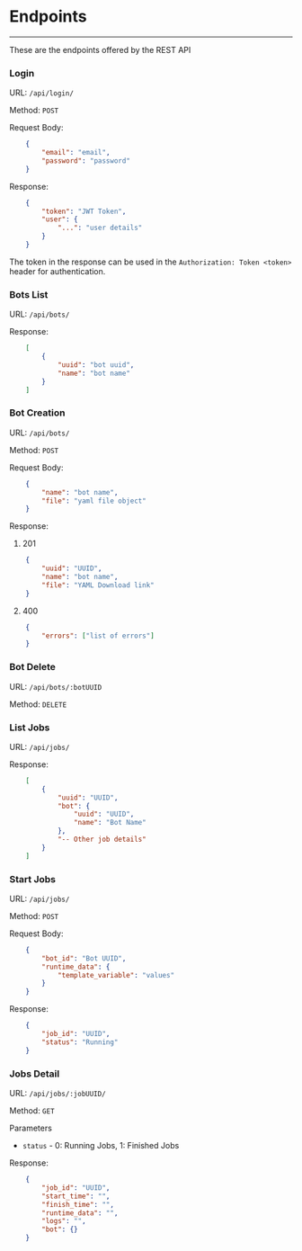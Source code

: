 # Endpoints
-----------

These are the endpoints offered by the REST API

### Login

URL: `/api/login/`

Method: `POST`

Request Body:
```json
    {
        "email": "email",
        "password": "password"
    }
```

Response:
```json
    {
        "token": "JWT Token", 
        "user": {
            "...": "user details"
        }
    }
```

The token in the response can be used in the `Authorization: Token <token>` header for authentication.


### Bots List

URL: `/api/bots/`

Response:
```json
    [
        {
            "uuid": "bot uuid",
            "name": "bot name"
        }
    ]
```

### Bot Creation

URL: `/api/bots/`

Method: `POST`

Request Body:
```json
    {
        "name": "bot name",
        "file": "yaml file object"
    }
```

Response:

1. 201
```json
    {
        "uuid": "UUID",
        "name": "bot name",
        "file": "YAML Download link"
    }
```
2. 400
```json
    {
        "errors": ["list of errors"]
    }
```

### Bot Delete

URL: `/api/bots/:botUUID`

Method: `DELETE`

### List Jobs

URL: `/api/jobs/`

Response:
```json
    [
        {
            "uuid": "UUID",
            "bot": {
                "uuid": "UUID",
                "name": "Bot Name"
            },
            "-- Other job details"
        }
    ]
```

### Start Jobs

URL: `/api/jobs/`

Method: `POST`

Request Body:
```json
    {
        "bot_id": "Bot UUID",
        "runtime_data": {
            "template_variable": "values"
        }
    }
```

Response:
```json
    {
        "job_id": "UUID",
        "status": "Running"
    }
```

### Jobs Detail

URL: `/api/jobs/:jobUUID/`

Method: `GET`

Parameters

- `status` - 0: Running Jobs, 1: Finished Jobs

Response:
```json
    {
        "job_id": "UUID",
        "start_time": "",
        "finish_time": "",
        "runtime_data": "",
        "logs": "",
        "bot": {}
    }
```
